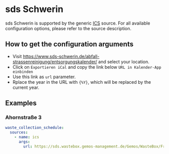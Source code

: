# sds Schwerin

sds Schwerin is supported by the generic [ICS](/doc/source/ics.md) source. For all available configuration options, please refer to the source description.


## How to get the configuration arguments

- Visit <https://www.sds-schwerin.de/abfall-strassenreinigung/entsorgungskalender/> and select your location.  
- Click on `Exportieren iCal` and copy the link below `URL in Kalender-App einbinden`
- Use this link as `url` parameter.
- Rplace the year in the URL with `{%Y}`, which will be replaced by the current year.

## Examples

### Ahornstraße 3

```yaml
waste_collection_schedule:
  sources:
    - name: ics
      args:
        url: https://sds.wastebox.gemos-management.de/Gemos/WasteBox/Frontend/TourSchedule/Raw/Name/{%Y}/List/744769/779,780,781,782/54/Print/ics/Default/Abfuhrtermine.ics
```
